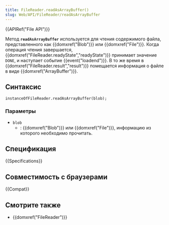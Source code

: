 ```yaml
---
title: FileReader.readAsArrayBuffer()
slug: Web/API/FileReader/readAsArrayBuffer
---
```


{{APIRef("File API")}}

Метод **`readAsArrayBuffer`** используется для чтения содержимого файла, представленного как {{domxref("Blob")}} или {{domxref("File")}}. Когда операция чтения завершается, {{domxref("FileReader.readyState","readyState")}} принимает значение `DONE`, и наступает событие {{event("loadend")}}. В то же время в {{domxref("FileReader.result","result")}} помещается информация о файле в виде {{domxref("ArrayBuffer")}}.

## Синтаксис

```
instanceOfFileReader.readAsArrayBuffer(blob);
```

### Параметры

- `blob`
  - : {{domxref("Blob")}} или {{domxref("File")}}, информацию из которого необходимо прочитать.

## Спецификация

{{Specifications}}

## Совместимость с браузерами

{{Compat}}

## Смотрите также

- {{domxref("FileReader")}}
